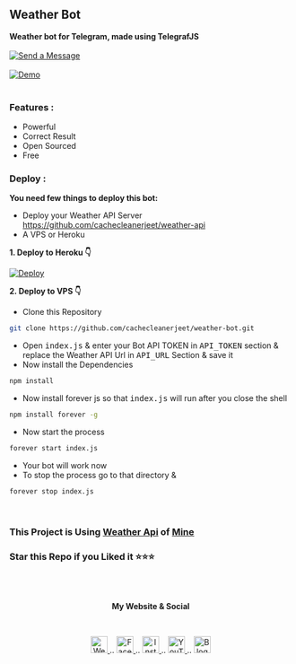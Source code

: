 ## Weather Bot
**Weather bot for Telegram, made using TelegrafJS**
<br><br>
[![Send a Message](https://img.shields.io/badge/Send--a--Message-blue?logo=copy&style=for-the-badge "Send a Message")](https://t.me/weatheroftoday_bot)
<br><br>
[![Demo](https://telegra.ph/file/953a69be9c44165012bc1.gif "Demo")](https://t.me/weatheroftoday_bot "Demo")
<br><br>

### Features :

- Powerful
- Correct Result
- Open Sourced
- Free

### Deploy :
**You need few things to deploy this bot:**
- Deploy your Weather API Server <br>
https://github.com/cachecleanerjeet/weather-api
- A VPS or Heroku


**1. Deploy to Heroku 👇**

[![Deploy](https://www.herokucdn.com/deploy/button.svg)](https://heroku.com/deploy?template=https://github.com/cachecleanerjeet/weather-bot/tree/heroku)

**2. Deploy to VPS 👇**

- Clone this Repository

```bash
git clone https://github.com/cachecleanerjeet/weather-bot.git
```

- Open <tt>index.js</tt> & enter your Bot API TOKEN in <tt>API_TOKEN</tt> section & replace the Weather API Url in <tt>API_URL</tt> Section & save it
- Now install the Dependencies

```bash
npm install
```

- Now install forever js so that <tt>index.js</tt> will run after you close the shell

```bash
npm install forever -g
```
- Now start the process

```bash
forever start index.js
```
- Your bot will work now
- To stop the process go to that directory & 

```bash
forever stop index.js
```
<br>

### This Project is Using [Weather Api](https://github.com/cachecleanerjeet/weather-api "Weather API") of [Mine](https://tu.hin.life "Mine")


### Star this Repo if you Liked it ⭐⭐⭐

<br><br>
<p align="center"> <b>My Website & Social</b></p>
<br>
<p align="center">
 
 <a href="https://tu.hin.life">
    <img alt="Website" width="30px" src="https://firebasestorage.googleapis.com/v0/b/webtuhin.appspot.com/o/githubstatic%2Fwebsite.svg?alt=media&token=5c3ea7e0-d4f7-4566-b78a-bdee6c65f03e" />
  </a>  
..
<a href="https://fb.me/jeeetpaul">
    <img alt="Facebook" width="30px" src="https://cdn.jsdelivr.net/npm/simple-icons@3.2.0/icons/facebook.svg" />
  </a>  
..
  <a href="https://www.instagram.com/jeeetpaul">
    <img alt="Instagram" width="30px" src="https://cdn.jsdelivr.net/npm/simple-icons@3.2.0/icons/instagram.svg" />
  </a>
..
  <a href="https://www.youtube.com/channel/UCa4FMtLpYcOBtjKOZgzTFNA">
    <img alt="YouTube" width="30px" src="https://cdn.jsdelivr.net/npm/simple-icons@3.2.0/icons/youtube.svg" />
  </a>
..
  <a href="https://blog.iamtuhin.ga">
    <img alt="Blogger" width="30px" src="https://cdn.jsdelivr.net/npm/simple-icons@3.2.0/icons/blogger.svg" />
  </a>
  
</p>


